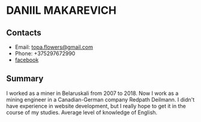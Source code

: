 #  DANIIL MAKAREVICH

## Contacts
* Email: topa.flowers@gmail.com
* Phone: +375297672990
* [facebook]

## Summary
I worked as a miner in Belaruskali from 2007 to 2018. Now I work as a mining engineer in a Canadian-German company Redpath Deilmann.
I didn't have experience in website development, but I really hope to get it in the course of my studies. 
Average level of knowledge of English.


[facebook]: <https://www.facebook.com/daniil.makarevich>
